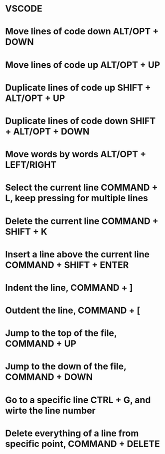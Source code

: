 # VSCODE
# Move lines of code down ALT/OPT + DOWN
# Move lines of code up ALT/OPT + UP
# Duplicate lines of code up SHIFT + ALT/OPT + UP
# Duplicate lines of code down SHIFT + ALT/OPT + DOWN
# Move words by words ALT/OPT + LEFT/RIGHT
# Select the current line COMMAND + L, keep pressing for multiple lines
# Delete the current line COMMAND + SHIFT + K
# Insert a line above the current line COMMAND + SHIFT + ENTER
# Indent the line, COMMAND + ]
# Outdent the line, COMMAND + [
# Jump to the top of the file, COMMAND + UP
# Jump to the down of the file, COMMAND + DOWN
# Go to a specific line CTRL + G, and wirte the line number
# Delete everything of a line from specific point, COMMAND + DELETE